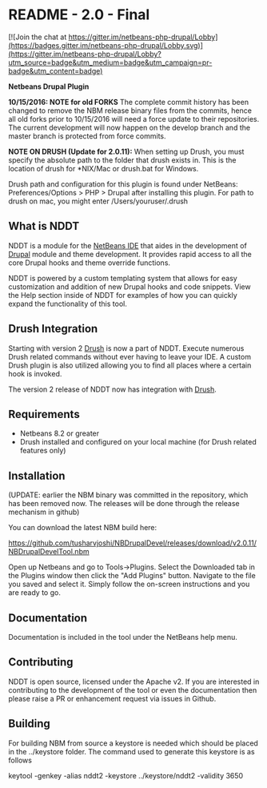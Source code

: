 README - 2.0 - Final
====================

[![Join the chat at https://gitter.im/netbeans-php-drupal/Lobby](https://badges.gitter.im/netbeans-php-drupal/Lobby.svg)](https://gitter.im/netbeans-php-drupal/Lobby?utm_source=badge&utm_medium=badge&utm_campaign=pr-badge&utm_content=badge)

**Netbeans Drupal Plugin**

**10/15/2016: NOTE for old FORKS**
The complete commit history has been changed to remove the NBM release binary files from the commits, hence all old forks prior to 10/15/2016 will need a force update to their repositories.  The current development will now happen on the develop branch and the master branch is protected from force commits.

**NOTE ON DRUSH (Update for 2.0.11):** When setting up Drush, you must specify the absolute path to the folder
that drush exists in. This is the location of drush for *NIX/Mac or drush.bat for Windows.

Drush path and configuration for this plugin is found under NetBeans: Preferences/Options > PHP > Drupal after installing this plugin.  For path to drush on mac, you might enter /Users/youruser/.drush


What is NDDT
------------

NDDT is a module for the [NetBeans IDE][1] that aides in the development of [Drupal][2] module and
theme development. It provides rapid access to all the core Drupal hooks and theme override functions.

NDDT is powered by a custom templating system that allows for easy customization and addition
of new Drupal hooks and code snippets. View the Help section inside of NDDT for examples of
how you can quickly expand the functionality of this tool.

Drush Integration
-----------------

Starting with version 2 [Drush][3] is now a part of NDDT. Execute numerous Drush related commands
without ever having to leave your IDE. A custom Drush plugin is also utilized allowing you
to find all places where a certain hook is invoked.

The version 2 release of NDDT now has integration with [Drush][3]. 

Requirements
------------

* Netbeans 8.2 or greater
* Drush installed and configured on your local machine (for Drush related features only)

Installation
------------
(UPDATE: earlier the NBM binary was committed in the repository, which has been removed now.  The releases will be done through the release mechanism in github)

You can download the latest NBM build here:

https://github.com/tusharvjoshi/NBDrupalDevel/releases/download/v2.0.11/NBDrupalDevelTool.nbm

Open up Netbeans and go to
Tools->Plugins. Select the Downloaded tab in the Plugins window then click the 
"Add Plugins" button. Navigate to the file you saved and select it. Simply follow the
on-screen instructions and you are ready to go.

Documentation
-------------
Documentation is included in the tool under the NetBeans help menu.

Contributing
------------
NDDT is open source, licensed under the Apache v2. If you are interested in contributing to the
development of the tool or even the documentation then please raise a PR or enhancement 
request via issues in Github.

Building
--------
For building NBM from source a keystore is needed which should be placed in the ../keystore folder.  The command used to generate this keystore is as follows

  keytool -genkey -alias nddt2 -keystore ../keystore/nddt2 -validity 3650

[1]: http://www.netbeans.org
[2]: http://www.drupal.org
[3]: http://www.drupal.org/project/drush

